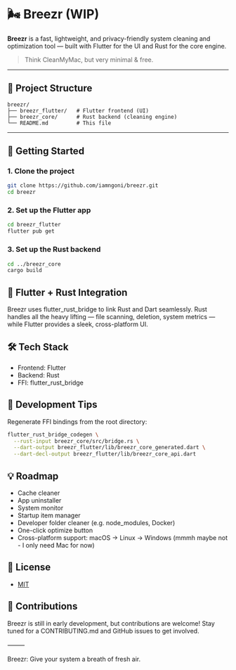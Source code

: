 # 🌬️ Breezr (WIP)

**Breezr** is a fast, lightweight, and privacy-friendly system cleaning and optimization tool — built with Flutter for the UI and Rust for the core engine.

> Think CleanMyMac, but very minimal & free.

---

## 📁 Project Structure

```
breezr/
├── breezr_flutter/   # Flutter frontend (UI)
├── breezr_core/      # Rust backend (cleaning engine)
└── README.md         # This file
```

---

## 🚀 Getting Started

### 1. Clone the project

```bash
git clone https://github.com/iamngoni/breezr.git
cd breezr
```

### 2. Set up the Flutter app

```bash
cd breezr_flutter
flutter pub get
```

### 3. Set up the Rust backend

```bash
cd ../breezr_core
cargo build
```

## 🧩 Flutter + Rust Integration

Breezr uses flutter_rust_bridge to link Rust and Dart seamlessly. Rust handles all the heavy lifting — file scanning, deletion, system metrics — while Flutter provides a sleek, cross-platform UI.

## 🛠️ Tech Stack

- Frontend: Flutter
- Backend: Rust
- FFI: flutter_rust_bridge

## 🧪 Development Tips

Regenerate FFI bindings from the root directory:

```bash
flutter_rust_bridge_codegen \
  --rust-input breezr_core/src/bridge.rs \
  --dart-output breezr_flutter/lib/breezr_core_generated.dart \
  --dart-decl-output breezr_flutter/lib/breezr_core_api.dart
```

## 💡 Roadmap

- Cache cleaner
- App uninstaller
- System monitor
- Startup item manager
- Developer folder cleaner (e.g. node_modules, Docker)
- One-click optimize button
- Cross-platform support: macOS → Linux → Windows (mmmh maybe not - I only need Mac for now)

## 📜 License

- [MIT](./LICENSE)

## 🙌 Contributions

Breezr is still in early development, but contributions are welcome!
Stay tuned for a CONTRIBUTING.md and GitHub issues to get involved.

⸻

Breezr: Give your system a breath of fresh air.
